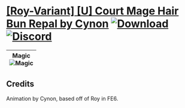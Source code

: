 # [\[Roy-Variant\] \[U\] Court Mage Hair Bun Repal by Cynon](https://github.com/Klokinator/FE-Repo/tree/main/Battle%20Animations/Magi%20-%20Nature-Type/%5BRoy-Variant%5D%20%5BU%5D%20Court%20Mage%20Hair%20Bun%20Repal%20by%20Cynon) [![Download](https://img.shields.io/badge/Download--red?style=social&logo=github)](https://minhaskamal.github.io/DownGit/#/home?url=https://github.com/Klokinator/FE-Repo/tree/main/Battle%20Animations/Magi%20-%20Nature-Type/%5BRoy-Variant%5D%20%5BU%5D%20Court%20Mage%20Hair%20Bun%20Repal%20by%20Cynon) [![Discord](https://img.shields.io/badge/Discord--blue?style=social&logo=discord)](https://discord.gg/C7VNGnyTPA)

| <b>Magic</b><br/><img alt="Magic" src="https://raw.githubusercontent.com/Klokinator/FE-Repo/main/Battle%20Animations/Magi%20-%20Nature-Type/%5BRoy-Variant%5D%20%5BU%5D%20Court%20Mage%20Hair%20Bun%20Repal%20by%20Cynon/6.%20Magic/Magic.gif"/> |
| :---: |

## Credits

Animation by Cynon, based off of Roy in FE6.

